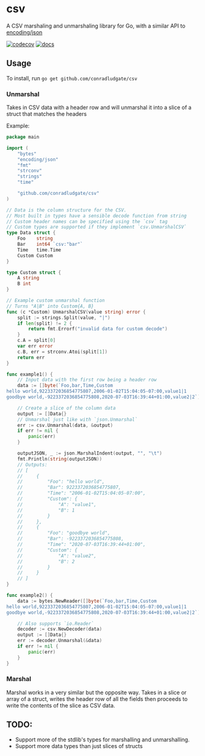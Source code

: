 # csv
A CSV marshaling and unmarshaling library for Go, with a similar API to [encoding/json](https://pkg.go.dev/encoding/json)

[![codecov](https://img.shields.io/codecov/c/gh/conradludgate/csv?style=flat-square)](https://codecov.io/gh/conradludgate/csv)
[![docs](https://img.shields.io/github/v/tag/conradludgate/csv?label=docs&style=flat-square)](https://pkg.go.dev/github.com/conradludgate/csv?tab=doc)

## Usage

To install, run `go get github.com/conradludgate/csv`

### Unmarshal

Takes in CSV data with a header row and will unmarshal it into a slice of a struct that matches the headers

Example:
```go
package main

import (
	"bytes"
	"encoding/json"
	"fmt"
	"strconv"
	"strings"
	"time"

	"github.com/conradludgate/csv"
)

// Data is the column structure for the CSV.
// Most built in types have a sensible decode function from string
// Custom header names can be specified using the `csv` tag
// Custom types are supported if they implement `csv.UnmarshalCSV`
type Data struct {
	Foo    string
	Bar    int64 `csv:"bar"`
	Time   time.Time
	Custom Custom
}

type Custom struct {
	A string
	B int
}

// Example custom unmarshal function
// Turns "A|B" into Custom{A, B}
func (c *Custom) UnmarshalCSV(value string) error {
	split := strings.Split(value, "|")
	if len(split) != 2 {
		return fmt.Errorf("invalid data for custom decode")
	}
	c.A = split[0]
	var err error
	c.B, err = strconv.Atoi(split[1])
	return err
}

func example1() {
	// Input data with the first row being a header row
	data := []byte(`Foo,bar,Time,Custom
hello world,9223372036854775807,2006-01-02T15:04:05-07:00,value1|1
goodbye world,-9223372036854775808,2020-07-03T16:39:44+01:00,value2|2`)

	// Create a slice of the column data
	output := []Data{}
	// Unmarshal just like with `json.Unmarshal`
	err := csv.Unmarshal(data, &output)
	if err != nil {
		panic(err)
	}

	outputJSON, _ := json.MarshalIndent(output, "", "\t")
	fmt.Println(string(outputJSON))
	// Outputs:
	// [
	//     {
	//         "Foo": "hello world",
	//         "Bar": 9223372036854775807,
	//         "Time": "2006-01-02T15:04:05-07:00",
	//         "Custom": {
	//             "A": "value1",
	//             "B": 1
	//         }
	//     },
	//     {
	//         "Foo": "goodbye world",
	//         "Bar": -9223372036854775808,
	//         "Time": "2020-07-03T16:39:44+01:00",
	//         "Custom": {
	//             "A": "value2",
	//             "B": 2
	//         }
	//     }
	// ]
}

func example2() {
	data := bytes.NewReader([]byte(`Foo,bar,Time,Custom
hello world,9223372036854775807,2006-01-02T15:04:05-07:00,value1|1
goodbye world,-9223372036854775808,2020-07-03T16:39:44+01:00,value2|2`))

	// Also supports `io.Reader`
	decoder := csv.NewDecoder(data)
	output := []Data{}
	err := decoder.Unmarshal(&data)
	if err != nil {
		panic(err)
	}
}
```

### Marshal

Marshal works in a very similar but the opposite way.
Takes in a slice or array of a struct, writes the header row of all the fields
then proceeds to write the contents of the slice as CSV data.

## TODO:

* Support more of the stdlib's types for marshalling and unmarshalling.
* Support more data types than just slices of structs